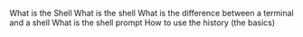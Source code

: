 What is the Shell
What is the shell
What is the difference between a terminal and a shell
What is the shell prompt
How to use the history (the basics)

